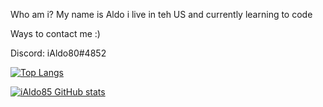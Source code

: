 Who am i? My name is Aldo i live in teh US and currently learning to code




Ways to contact me :)

Discord: iAldo80#4852

[![Top Langs](https://github-readme-stats.vercel.app/api/top-langs/?username=anuraghazra&langs_count=8)](https://github.com/anuraghazra/github-readme-stats)

[![iAldo85 GitHub stats](https://github-readme-stats.vercel.app/api?username=iAldo85)](https://github.com/iAldo85/github-readme-stats)
